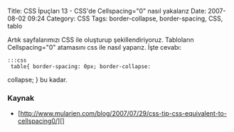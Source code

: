 Title: CSS İpuçları 13 - CSS&#039;de Cellspacing=&quot;0&quot; nasıl yakalarız
Date: 2007-08-02 09:24
Category: CSS
Tags: border-collapse, border-spacing, CSS, tablo

Artık sayfalarımızı CSS ile oluşturup şekillendiriyoruz. Tabloların
Cellspacing="0" atamasını css ile nasıl yaparız. İşte cevabı:

	:::css
	 table{ border-spacing: 0px; border-collapse:
collapse; }  bu kadar.

### Kaynak

-   [http://www.mularien.com/blog/2007/07/29/css-tip-css-equivalent-to-cellspacing0/][]

</p>

  [http://www.mularien.com/blog/2007/07/29/css-tip-css-equivalent-to-cellspacing0/]: http://www.mularien.com/blog/2007/07/29/css-tip-css-equivalent-to-cellspacing0/
